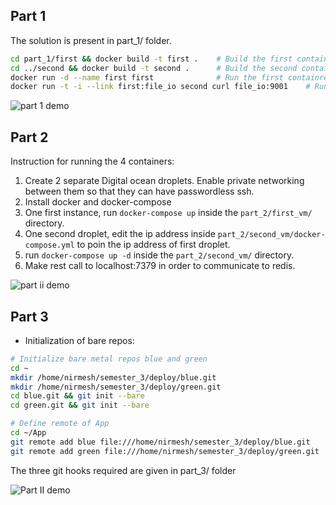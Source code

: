 ## Part 1

The solution is present in part_1/ folder.

```bash
cd part_1/first && docker build -t first .    # Build the first container
cd ../second && docker build -t second .      # Build the second container
docker run -d --name first first              # Run the first containre
docker run -t -i --link first:file_io second curl file_io:9001    # Run second container in linked mode to first container to get o/p
```

![part 1 demo](http://i.imgur.com/ewDeI3b.gif)

## Part 2

Instruction for running the 4 containers:

1. Create 2 separate Digital ocean droplets. Enable private networking between them so that they can have passwordless ssh.
2. Install docker and docker-compose
3. One first instance, run `docker-compose up` inside the `part_2/first_vm/` directory.
4. One second droplet, edit the ip address inside `part_2/second_vm/docker-compose.yml` to poin the ip address of first droplet.
5. run `docker-compose up -d` inside the `part_2/second_vm/` directory.
6. Make rest call to localhost:7379 in order to communicate to redis.

![part ii demo](http://i.imgur.com/rxtev9L.gif)

## Part 3
- Initialization of bare repos:
```bash
# Initialize bare metal repos blue and green
cd ~
mkdir /home/nirmesh/semester_3/deploy/blue.git
mkdir /home/nirmesh/semester_3/deploy/green.git
cd blue.git && git init --bare
cd green.git && git init --bare

# Define remote of App
cd ~/App
git remote add blue file:///home/nirmesh/semester_3/deploy/blue.git
git remote add green file:///home/nirmesh/semester_3/deploy/green.git
```

The three git hooks required are given in part_3/ folder

![Part II demo](http://i.imgur.com/yhuCh8n.gif)










